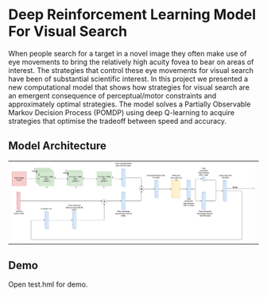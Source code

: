 # Deep Reinforcement Learning Model For Visual Search
When people search for a target in a novel image they often make use of eye movements to bring the relatively high acuity fovea to
bear on areas of interest. The strategies that control these eye movements for visual search have been of substantial scientific
interest. In this project we presented a new computational model that shows how strategies for visual search are an emergent
consequence of perceptual/motor constraints and approximately optimal strategies. The model solves a Partially Observable Markov
Decision Process (POMDP) using deep Q-learning to acquire strategies that optimise the tradeoff between speed and accuracy.

## Model Architecture
<table>
  <tr>
    <td><img src="/architecture.jpg?raw=true"></td>
  </tr>
</table>

## Demo
Open test.hml for demo.
